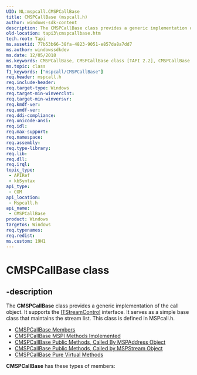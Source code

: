 ```yaml
---
UID: NL:mspcall.CMSPCallBase
title: CMSPCallBase (mspcall.h)
author: windows-sdk-content
description: The CMSPCallBase class provides a generic implementation of the call object. It supports the ITStreamControl interface. It serves as a simple base class that maintains the stream list. This class is defined in MSPcall.h.
old-location: tapi3\cmspcallbase.htm
tech.root: Tapi
ms.assetid: 77b53b66-38fa-4823-9051-e857da8a7dd7
ms.author: windowssdkdev
ms.date: 12/05/2018
ms.keywords: CMSPCallBase, CMSPCallBase class [TAPI 2.2], CMSPCallBase class [TAPI 2.2],described, _tapi3_cmspcallbase, mspcall/CMSPCallBase, tapi3.cmspcallbase
ms.topic: class
f1_keywords: ["mspcall/CMSPCallBase"]
req.header: mspcall.h
req.include-header: 
req.target-type: Windows
req.target-min-winverclnt: 
req.target-min-winversvr: 
req.kmdf-ver: 
req.umdf-ver: 
req.ddi-compliance: 
req.unicode-ansi: 
req.idl: 
req.max-support: 
req.namespace: 
req.assembly: 
req.type-library: 
req.lib: 
req.dll: 
req.irql: 
topic_type:
 - APIRef
 - kbSyntax
api_type:
 - COM
api_location:
 - Mspcall.h
api_name:
 - CMSPCallBase
product: Windows
targetos: Windows
req.typenames: 
req.redist: 
ms.custom: 19H1
---
```


# CMSPCallBase class


## -description


The 
<b>CMSPCallBase</b> class provides a generic implementation of the call object. It supports the 
<a href="https://docs.microsoft.com/windows/desktop/api/tapi3if/nn-tapi3if-itstreamcontrol">ITStreamControl</a> interface. It serves as a simple base class that maintains the stream list. This class is defined in MSPcall.h.
<ul>
<li>
<a href="https://docs.microsoft.com/windows/desktop/Tapi/cmspcallbase-members">CMSPCallBase Members</a>
</li>
<li>
<a href="https://docs.microsoft.com/windows/desktop/Tapi/cmspcallbase-mspi-methods-implemented">CMSPCallBase MSPI Methods Implemented</a>
</li>
<li>
<a href="https://docs.microsoft.com/windows/desktop/Tapi/cmspcallbase-public-methods-called-by-mspaddress-object">CMSPCallBase Public Methods, Called By MSPAddress Object</a>
</li>
<li>
<a href="https://docs.microsoft.com/windows/desktop/Tapi/cmspcallbase-public-methods-called-by-mspstream-object">CMSPCallBase Public Methods, Called by MSPStream Object</a>
</li>
<li>
<a href="https://docs.microsoft.com/windows/desktop/Tapi/cmspcallbase-pure-virtual-methods">CMSPCallBase Pure Virtual Methods</a>
</li>
</ul><b xmlns:loc="http://microsoft.com/wdcml/l10n">CMSPCallBase</b> has these types of members:

